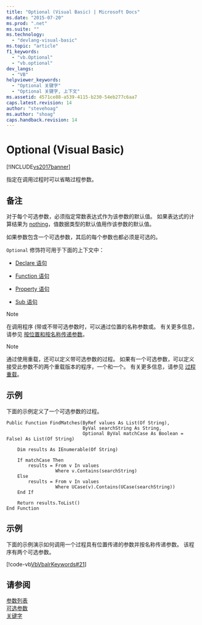 ```yaml
---
title: "Optional (Visual Basic) | Microsoft Docs"
ms.date: "2015-07-20"
ms.prod: ".net"
ms.suite: ""
ms.technology: 
  - "devlang-visual-basic"
ms.topic: "article"
f1_keywords: 
  - "vb.Optional"
  - "vb.optional"
dev_langs: 
  - "VB"
helpviewer_keywords: 
  - "Optional 关键字"
  - "Optional 关键字, 上下文"
ms.assetid: 4571ce88-a539-4115-b230-54eb277c6aa7
caps.latest.revision: 14
author: "stevehoag"
ms.author: "shoag"
caps.handback.revision: 14
---
```

# Optional (Visual Basic)
[!INCLUDE[vs2017banner](../../../visual-basic/includes/vs2017banner.md)]

指定在调用过程时可以省略过程参数。  
  
## 备注  
 对于每个可选参数，必须指定常数表达式作为该参数的默认值。  如果表达式的计算结果为 [nothing](../../../visual-basic/language-reference/nothing.md)，值数据类型的默认值用作该参数的默认值。  
  
 如果参数包含一个可选参数，其后的每个参数也都必须是可选的。  
  
 `Optional` 修饰符可用于下面的上下文中：  
  
-   [Declare 语句](../../../visual-basic/language-reference/statements/declare-statement.md)  
  
-   [Function 语句](../../../visual-basic/language-reference/statements/function-statement.md)  
  
-   [Property 语句](../../../visual-basic/language-reference/statements/property-statement.md)  
  
-   [Sub 语句](../../../visual-basic/language-reference/statements/sub-statement.md)  
  
> [!NOTE]
>  在调用程序 \(带或不带可选参数时，可以通过位置的名称参数或。  有关更多信息，请参见 [按位置和按名称传递参数](../../../visual-basic/programming-guide/language-features/procedures/passing-arguments-by-position-and-by-name.md)。  
  
> [!NOTE]
>  通过使用重载，还可以定义带可选参数的过程。  如果有一个可选参数，可以定义接受此参数不的两个重载版本的程序，一个和一个。  有关更多信息，请参见 [过程重载](../../../visual-basic/programming-guide/language-features/procedures/procedure-overloading.md)。  
  
## 示例  
 下面的示例定义了一个可选参数的过程。  
  
```  
Public Function FindMatches(ByRef values As List(Of String),  
                            ByVal searchString As String,  
                            Optional ByVal matchCase As Boolean = False) As List(Of String)  
  
    Dim results As IEnumerable(Of String)  
  
    If matchCase Then  
        results = From v In values  
                  Where v.Contains(searchString)  
    Else  
        results = From v In values  
                  Where UCase(v).Contains(UCase(searchString))  
    End If  
  
    Return results.ToList()  
End Function  
```  
  
## 示例  
 下面的示例演示如何调用一个过程具有位置传递的参数并按名称传递参数。  该程序有两个可选参数。  
  
 [!code-vb[VbVbalrKeywords#21](../../../visual-basic/language-reference/codesnippet/VisualBasic/optional_1.vb)]  
  
## 请参阅  
 [参数列表](../../../visual-basic/language-reference/statements/parameter-list.md)   
 [可选参数](../../../visual-basic/programming-guide/language-features/procedures/optional-parameters.md)   
 [关键字](../../../visual-basic/language-reference/keywords/index.md)